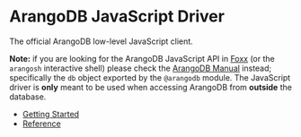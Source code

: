 # ArangoDB JavaScript Driver

The official ArangoDB low-level JavaScript client.

**Note:** if you are looking for the ArangoDB JavaScript API in
[Foxx](https://foxx.arangodb.com) (or the `arangosh` interactive shell) please
check the
[ArangoDB Manual](../../Manual/Foxx/Modules.html#the-arangodb-module)
instead; specifically the `db` object exported by the `@arangodb` module. The
JavaScript driver is **only** meant to be used when accessing ArangoDB from
**outside** the database.

- [Getting Started](GettingStarted/README.md)
- [Reference](Reference/README.md)
